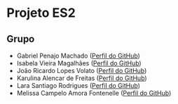 # Projeto ES2

## Grupo

- Gabriel Penajo Machado ([Perfil do GitHub](https://github.com/gabrielpenajo/))
- Isabela Vieira Magalhães ([Perfil do GitHub](https://github.com/isarbela/))
- João Ricardo Lopes Volato ([Perfil do GitHub](https://github.com/Ricardolvto/))
- Karulina Alencar de Freitas ([Perfil do GitHub](https://github.com/karolalencar/))
- Lara Santiago Rodrigues ([Perfil do GitHub](https://github.com/lsr94/))
- Melissa Campelo Amora Fontenelle ([Perfil do GitHub](https://github.com/mfontenelle/))
